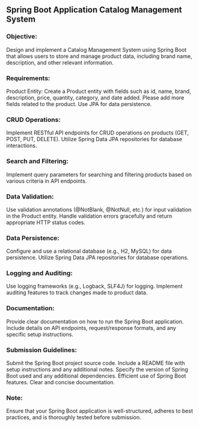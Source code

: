 ## Spring Boot Application Catalog Management System

### Objective:

Design and implement a Catalog Management System using Spring Boot that allows
users to store and manage product data, including brand name, description, and other
relevant information.

### Requirements:

Product Entity:
Create a Product entity with fields such as id, name, brand, description, price,
quantity, category, and date added. Please add more fields related to the product. Use JPA
for data persistence.

### CRUD Operations:

Implement RESTful API endpoints for CRUD operations on products (GET, POST, PUT,
DELETE). Utilize Spring Data JPA repositories for database interactions.

### Search and Filtering:

Implement query parameters for searching and filtering products based on various
criteria in API endpoints.

### Data Validation:

Use validation annotations (@NotBlank, @NotNull, etc.) for input validation in the
Product entity.
Handle validation errors gracefully and return appropriate HTTP status codes.

### Data Persistence:

Configure and use a relational database (e.g., H2, MySQL) for data persistence.
Utilize Spring Data JPA repositories for database operations.

### Logging and Auditing:

Use logging frameworks (e.g., Logback, SLF4J) for logging. Implement auditing
features to track changes made to product data.

### Documentation:

Provide clear documentation on how to run the Spring Boot application. Include
details on API endpoints, request/response formats, and any specific setup instructions.

### Submission Guidelines:

Submit the Spring Boot project source code. Include a README file with setup
instructions and any additional notes. Specify the version of Spring Boot used and any
additional dependencies. Efficient use of Spring Boot features.
Clear and concise documentation.

### Note:

Ensure that your Spring Boot application is well-structured, adheres to best practices,
and is thoroughly tested before submission.
